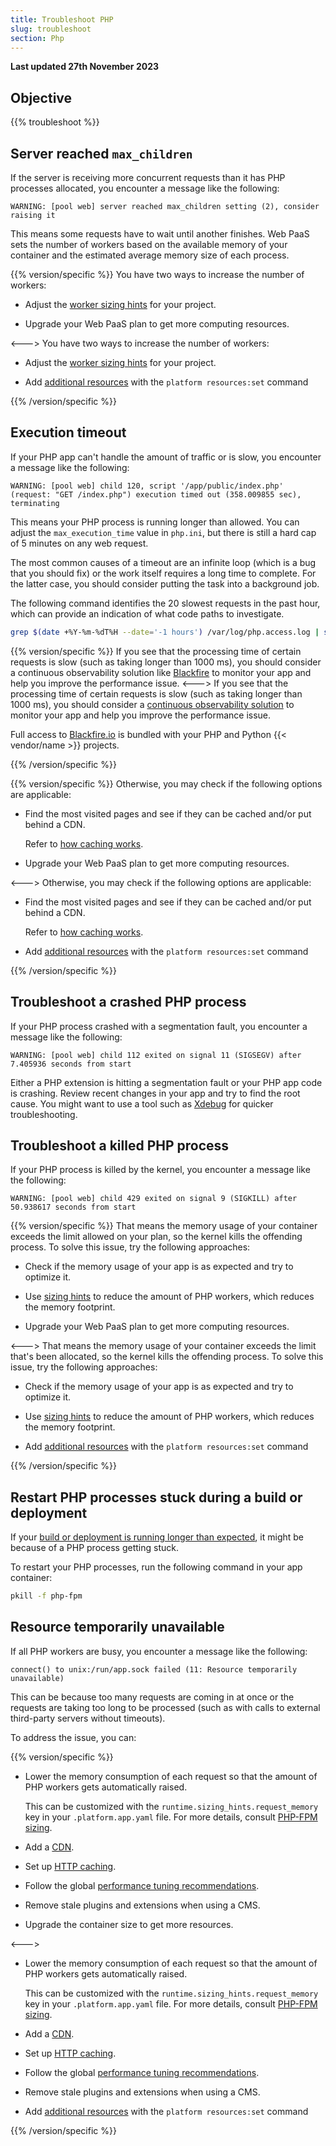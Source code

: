 ```yaml
---
title: Troubleshoot PHP
slug: troubleshoot
section: Php
---
```


**Last updated 27th November 2023**



## Objective  

{{% troubleshoot %}}

## Server reached `max_children`

If the server is receiving more concurrent requests than it has PHP processes allocated,
you encounter a message like the following:

```text {location="/var/log/app.log"}
WARNING: [pool web] server reached max_children setting (2), consider raising it
```

This means some requests have to wait until another finishes.
Web PaaS sets the number of workers based on the available memory of your container
and the estimated average memory size of each process.

{{% version/specific %}}
You have two ways to increase the number of workers:

- Adjust the [worker sizing hints](../.././.-fpm) for your project.

- Upgrade your Web PaaS plan to get more computing resources.

<--->
You have two ways to increase the number of workers:

- Adjust the [worker sizing hints](../.././.-fpm) for your project.

- Add [additional resources](../../manage-resources) with the `platform resources:set` command

{{% /version/specific %}}

## Execution timeout

If your PHP app can't handle the amount of traffic or is slow,
you encounter a message like the following:

```text {location="/var/log/app.log"}
WARNING: [pool web] child 120, script '/app/public/index.php' (request: "GET /index.php") execution timed out (358.009855 sec), terminating
```

This means your PHP process is running longer than allowed.
You can adjust the `max_execution_time` value in `php.ini`,
but there is still a hard cap of 5 minutes on any web request.

The most common causes of a timeout are an infinite loop (which is a bug that you should fix)
or the work itself requires a long time to complete.
For the latter case, you should consider putting the task into a background job.

The following command identifies the 20 slowest requests in the past hour,
which can provide an indication of what code paths to investigate.

```bash
grep $(date +%Y-%m-%dT%H --date='-1 hours') /var/log/php.access.log | sort -k 4 -r -n | head -20
```

{{% version/specific %}}
If you see that the processing time of certain requests is slow (such as taking longer than 1000&nbsp;ms),
you should consider a continuous observability solution like [Blackfire](../../increase-observability/increase-observability-integrate-observability/blackfire)
to monitor your app and help you improve the performance issue.
<--->
If you see that the processing time of certain requests is slow (such as taking longer than 1000&nbsp;ms),
you should consider a [continuous observability solution](../../increase-observability/increase-observability-application-metrics)
to monitor your app and help you improve the performance issue.

Full access to [Blackfire.io](../../increase-observability/increase-observability-application-metrics/blackfire) is bundled with your PHP and Python {{< vendor/name >}} projects.

{{% /version/specific %}}

{{% version/specific %}}
Otherwise, you may check if the following options are applicable:

- Find the most visited pages and see if they can be cached and/or put behind a CDN.

  Refer to [how caching works](../../define-routes/define-routes-cache).
- Upgrade your Web PaaS plan to get more computing resources.

<--->
Otherwise, you may check if the following options are applicable:

- Find the most visited pages and see if they can be cached and/or put behind a CDN.

  Refer to [how caching works](../../define-routes/define-routes-cache).
- Add [additional resources](../../manage-resources) with the `platform resources:set` command

{{% /version/specific %}}

## Troubleshoot a crashed PHP process

If your PHP process crashed with a segmentation fault,
you encounter a message like the following:

```text {location="/var/log/app.log"}
WARNING: [pool web] child 112 exited on signal 11 (SIGSEGV) after 7.405936 seconds from start
```

Either a PHP extension is hitting a segmentation fault or your PHP app code is crashing.
Review recent changes in your app and try to find the root cause.
You might want to use a tool such as [Xdebug](../.././.-xdebug) for quicker troubleshooting.

## Troubleshoot a killed PHP process

If your PHP process is killed by the kernel,
you encounter a message like the following:

```text {location="/var/log/app.log"}
WARNING: [pool web] child 429 exited on signal 9 (SIGKILL) after 50.938617 seconds from start
```

{{% version/specific %}}
That means the memory usage of your container exceeds the limit allowed on your plan, so the kernel kills the offending process.
To solve this issue, try the following approaches:

- Check if the memory usage of your app is as expected and try to optimize it.

- Use [sizing hints](../.././.-fpm) to reduce the amount of PHP workers, which reduces the memory footprint.

- Upgrade your Web PaaS plan to get more computing resources.

<--->
That means the memory usage of your container exceeds the limit that's been allocated, so the kernel kills the offending process.
To solve this issue, try the following approaches:
<!-- @todo: resources link -->
- Check if the memory usage of your app is as expected and try to optimize it.

- Use [sizing hints](../.././.-fpm) to reduce the amount of PHP workers, which reduces the memory footprint.

- Add [additional resources](../../manage-resources) with the `platform resources:set` command

{{% /version/specific %}}

## Restart PHP processes stuck during a build or deployment

If your [build or deployment is running longer than expected](../../development/troubleshoot.md#stuck-build-or-deployment),
it might be because of a PHP process getting stuck.

To restart your PHP processes, run the following command in your app container:

```bash
pkill -f php-fpm
```

## Resource temporarily unavailable

If all PHP workers are busy,
you encounter a message like the following:

```text {location="/var/log/error.log"}
connect() to unix:/run/app.sock failed (11: Resource temporarily unavailable)
```

This can be because too many requests are coming in at once
or the requests are taking too long to be processed (such as with calls to external third-party servers without timeouts).

To address the issue, you can:

{{% version/specific %}}
- Lower the memory consumption of each request so that the amount of PHP workers gets automatically raised.

  This can be customized with the `runtime.sizing_hints.request_memory` key in your `.platform.app.yaml` file.
  For more details, consult [PHP-FPM sizing](../.././.-fpm).
- Add a [CDN](../../domains/domains-cdn).

- Set up [HTTP caching](../../learn/learn-bestpractices/http-caching).

- Follow the global [performance tuning recommendations](../.././.-tuning).

- Remove stale plugins and extensions when using a CMS.

- Upgrade the container size to get more resources.

<--->
- Lower the memory consumption of each request so that the amount of PHP workers gets automatically raised.

  This can be customized with the `runtime.sizing_hints.request_memory` key in your `.platform.app.yaml` file.
  For more details, consult [PHP-FPM sizing](../.././.-fpm).
- Add a [CDN](../../domains/domains-cdn).

- Set up [HTTP caching](../../learn/learn-bestpractices/http-caching).

- Follow the global [performance tuning recommendations](../.././.-tuning).

- Remove stale plugins and extensions when using a CMS.

- Add [additional resources](../../manage-resources) with the `platform resources:set` command

{{% /version/specific %}}
